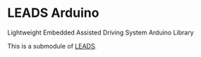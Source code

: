 # LEADS Arduino

Lightweight Embedded Assisted Driving System Arduino Library

This is a submodule of [LEADS](https://github.com/ProjectNeura/LEADS).

